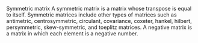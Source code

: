 Symmetric matrix
A symmetric matrix is a matrix whose transpose is equal to itself. Symmetric matrices
include other types of matrices such as antimetric, centrosymmetric, circulant, covariance,
coxeter, hankel, hilbert, persymmetric, skew-symmetric, and toeplitz matrices. A
negative matrix is a matrix in which each element is a negative number.